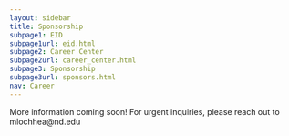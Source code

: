 ```yaml
---
layout: sidebar
title: Sponsorship
subpage1: EID
subpage1url: eid.html
subpage2: Career Center
subpage2url: career_center.html
subpage3: Sponsorship
subpage3url: sponsors.html
nav: Career
---
```

<p> More information coming soon! For urgent
  inquiries, please reach out to mlochhea@nd.edu</p>
